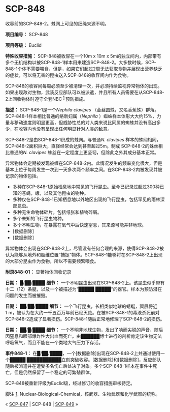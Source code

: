 # SCP-848
                        




收容前的SCP-848-2。蛛网上可见的细绳来源不明。



**项目编号：** SCP-848

**项目等级：** Euclid

**特殊收容措施：** SCP-848被收容在一个10m x 10m x 5m的独立间内，内部带有多个无机结构以被SCP-848-1样本用来建造SCP-848-2。大多数时候，SCP-848-1个体不需要喂食，但是，如果它们超过2周无法获取食物并展现出营养缺乏的症状，可以将无害的昆虫送入SCP-848的收容间内作为食物。

SCP-848的收容间每周必须至少被清理一次，并必须持续监视异常物体的出现。如果出现敌对生物，武装反应部队可以被派遣，并且所有人员需要在从SCP-848-2上回收物体时遵守全套NBC<sup class='footnoteref'>
 <a shape='rect' class='footnoteref' id='footnoteref-1' href='javascript:;' onclick='WIKIDOT.page.utils.scrollToReference(&apos;footnote-1&apos;)'>1</a>
</sup>预防措施。

**描述：** SCP-848-1是一个*Nephila clavipes* （金丝圆蛛，又名香蕉蛛）群落。SCP-848-1样本相比普通的络新妇属（*Nephila* ）蜘蛛样本体形大大约15%，力量与移动速度则明显更高，但威胁性总的对人类来说比同属的蜘蛛并没有高出多少，在收容内也没有呈现出任何明显针对人类的敌意。

SCP-848-2是由SCP-848-1织成的蛛网。与普通*N. clavipes* 样本的蛛网相同，SCP-848-2面积巨大，直径经常会达到甚至超过5m。制成 SCP-848-2的蛛丝相比普通的*N. clavipes* 蛛丝在一定程度上更坚韧，但除此之外其成分基本正常。

异常物体会定期被发现被缠在SCP-848-2内。此情况发生的频率变化很大，但是基本上位于每周发生一次到一天多次两个频率之间。在SCP-848-2内被发现并被记录的物体包括。

- 多种在SCP-848-1原始栖息地中常见的飞行昆虫。至今已记录过超过300种已知的苍蝇，蛾，以及其他昆虫的物种。
- 多种仅在SCP-848-1已知栖息地以外地区出现的飞行昆虫，包括罕见的雨林深部昆虫。
- 多种无生命物体碎片，包括纸张和植物碎屑。
- 多个未知的飞行昆虫物种。
- 多个不明生物，在暴露在氧气中后快速窒息，其来源可能并非地球。
- [数据删除]
- [数据删除]

异常物体会出现在SCP-848-2上，尽管没有任何合理的来源，使得SCP-848-2被认为能够从地外和超维位置“捕捉”物体。SCP-848-1能够将在SCP-848-2上出现的大部分昆虫作为食物，所以不需要频繁喂食。

**附录848-01：** 显著物体回收记录

**日期：** █/██/████
**细节：** 一个不明昆虫出现在SCP-848-2上。该昆虫似乎带有十二（12）条腿，以及一个被描述为“█████ █████”的器官。样本为预防潜在问题的发生而被摧毁。

**日期：** ██/██/████
**细节：** 一个飞行昆虫，长相类似地球的蜻蜓，翼展将近1 m，被认为在大约一千五百万年前已经灭绝。在被SCP-848-1的毒液杀死前对SCP-848-2造成了显著损伤。SCP-848-1随后正常地修理了SCP-848-2的损伤。

**日期：** ██/█/████
**细节：** 一个不明非地球生物，发出了响而尖锐的声音，随后因窒息和眼部爆炸性大出血而死亡。由██████博士进行的剖析肯定该生物无法呼吸氧气，而且不能在一个类地大气压力下存活。

**事件848-1：** 
在█/██/████，一个[数据删除]出现在SCP-848-2上并通过使用一个█████ ███████████立刻突破收容。[数据删除]和[数据删除]，反应部队随后被派遣并在遭受多名伤亡后处决了对象。多个SCP-848-1样本在事件中死亡，但是仍然保留了一个稳定的可繁殖群体。

SCP-848被重新评级为Euclid级，经过修订的收容措施审核待定。


脚注
<a shape='rect' href='javascript:;' onclick='WIKIDOT.page.utils.scrollToReference(&apos;footnoteref-1&apos;)'>1</a>. Nuclear-Biological-Chemical，核武器、生物武器和化学武器的统称。



« [SCP-847](/scp-847) | SCP-848 | [SCP-849](/scp-849) »





                    
